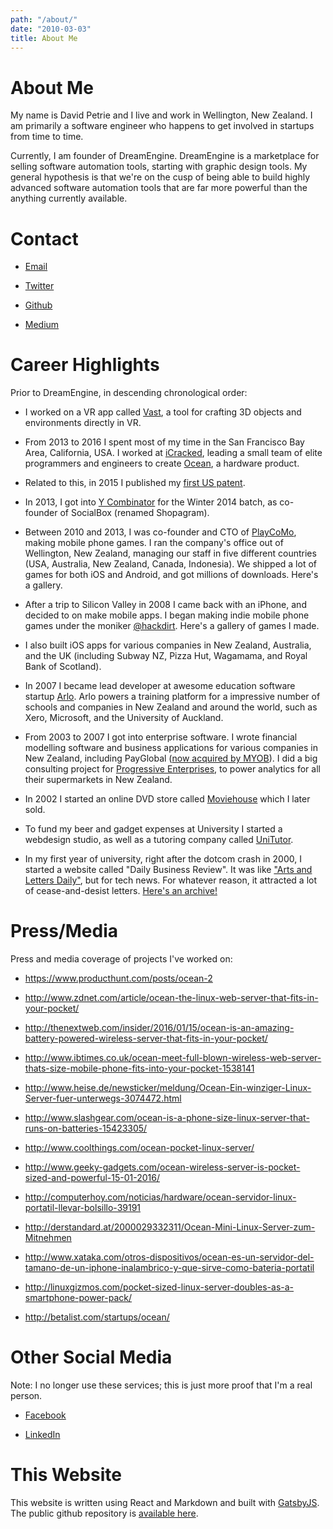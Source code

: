 ```yaml
---
path: "/about/"
date: "2010-03-03"
title: About Me
---
```


# About Me

My name is David Petrie and I live and work in Wellington, New Zealand.  I am primarily a software engineer who happens to get involved in startups from time to time.

Currently, I am founder of DreamEngine.  DreamEngine is a marketplace for selling software automation tools, starting with graphic design tools.  My general hypothesis is that we're on the cusp of being able to build highly advanced software automation tools that are far more powerful than the anything currently available.

# Contact

* [Email](mailto:me@davidpetrie.com)

* [Twitter](https://twitter.com/davidcpetrie)

* [Github](https://github.com/cdave1)

* [Medium](https://medium.com/@david.petrie)


# Career Highlights

Prior to DreamEngine, in descending chronological order:

* I worked on a VR app called [Vast](http://www.vastvr.com), a tool for crafting 3D objects and environments directly in VR. 

* From 2013 to 2016 I spent most of my time in the San Francisco Bay Area, California, USA.  I worked at [iCracked](https://www.icracked.com), leading a small team of elite programmers and engineers to create [Ocean](https://getocean.now.sh/), a hardware product.

* Related to this, in 2015 I published my [first US patent](https://www.google.co.nz/patents/WO2016019236A1).

* In 2013, I got into [Y Combinator](http://ycombinator.com) for the Winter 2014 batch, as co-founder of SocialBox (renamed Shopagram).

* Between 2010 and 2013, I was co-founder and CTO of [PlayCoMo](http://www.playcomo.com), making mobile phone games.  I ran the company's office out of Wellington, New Zealand, managing our staff in five different countries (USA, Australia, New Zealand, Canada, Indonesia).  We shipped a lot of games for both iOS and Android, and got millions of downloads.  Here's a gallery.

* After a trip to Silicon Valley in 2008 I came back with an iPhone, and decided to on make mobile apps.  I began making indie mobile phone games under the moniker [@hackdirt](https://twitter.com/hackdirt/). Here's a gallery of games I made.

* I also built iOS apps for various companies in New Zealand, Australia, and the UK (including Subway NZ, Pizza Hut, Wagamama, and Royal Bank of Scotland).

* In 2007 I became lead developer at awesome education software startup [Arlo](https://www.arlo.co). Arlo powers a training platform for a impressive number of schools and companies in New Zealand and around the world, such as Xero, Microsoft, and the University of Auckland.

* From 2003 to 2007 I got into enterprise software.  I wrote financial modelling software and business applications for various companies in New Zealand, including PayGlobal ([now acquired by MYOB](https://www.myob.com/nz/enterprise/software-systems/payglobal)). I did a big consulting project for [Progressive Enterprises](http://www.progressive.co.nz), to power analytics for all their supermarkets in New Zealand. 

* In 2002 I started an online DVD store called [Moviehouse](/archive/mh/mhNewScreen.png) which I later sold.

* To fund my beer and gadget expenses at University I started a webdesign studio, as well as a tutoring company called [UniTutor](/archive/unitutor/main30.gif).

* In my first year of university, right after the dotcom crash in 2000, I started a website called "Daily Business Review".  It was like ["Arts and Letters Daily"](http://www.aldaily.com), but for tech news.  For whatever reason, it attracted a lot of cease-and-desist letters. [Here's an archive!](/archive/dbr/index.html)

# Press/Media

Press and media coverage of projects I've worked on:

* https://www.producthunt.com/posts/ocean-2

* http://www.zdnet.com/article/ocean-the-linux-web-server-that-fits-in-your-pocket/

* http://thenextweb.com/insider/2016/01/15/ocean-is-an-amazing-battery-powered-wireless-server-that-fits-in-your-pocket/
* http://www.ibtimes.co.uk/ocean-meet-full-blown-wireless-web-server-thats-size-mobile-phone-fits-into-your-pocket-1538141

* http://www.heise.de/newsticker/meldung/Ocean-Ein-winziger-Linux-Server-fuer-unterwegs-3074472.html

* http://www.slashgear.com/ocean-is-a-phone-size-linux-server-that-runs-on-batteries-15423305/

* http://www.coolthings.com/ocean-pocket-linux-server/

* http://www.geeky-gadgets.com/ocean-wireless-server-is-pocket-sized-and-powerful-15-01-2016/

* http://computerhoy.com/noticias/hardware/ocean-servidor-linux-portatil-llevar-bolsillo-39191

* http://derstandard.at/2000029332311/Ocean-Mini-Linux-Server-zum-Mitnehmen

* http://www.xataka.com/otros-dispositivos/ocean-es-un-servidor-del-tamano-de-un-iphone-inalambrico-y-que-sirve-como-bateria-portatil

* http://linuxgizmos.com/pocket-sized-linux-server-doubles-as-a-smartphone-power-pack/

* http://betalist.com/startups/ocean/


# Other Social Media

Note: I no longer use these services; this is just more proof that I'm a real person.

* [Facebook](https://facebook.com/david.petrie.nz)

* [LinkedIn](https://www.linkedin.com/in/davidcpetrie)

# This Website

This website is written using React and Markdown and built with [GatsbyJS](https://www.gatsbyjs.org).  The public github repository is [available here](https://github.com/cdave1/davidpetrie.com).